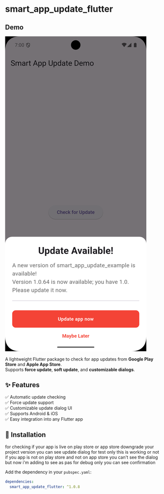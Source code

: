 # smart_app_update_flutter

## Demo

![Update Dialog Screenshot](https://github.com/akhileshgoswami/smart_app_update/raw/main/example/lib/assets/screenshots/Screenshot_1756387828.png)


A lightweight Flutter package to check for app updates from **Google Play Store** and **Apple App Store**.  
Supports **force update**, **soft update**, and **customizable dialogs**.


## ✨ Features

✅ Automatic update checking  
✅ Force update support  
✅ Customizable update dialog UI  
✅ Supports Android & iOS  
✅ Easy integration into any Flutter app  


## 🚀 Installation

for checking if your app is live on play store or app store downgrade your project version you can see update dialog for test only this is working or not if you app is not on play store and not on app store you can't see the dialog
but now i'm adding to see as pas for debug only you can see confirmation 

Add the dependency in your `pubspec.yaml`:

```yaml
dependencies:
  smart_app_update_flutter: ^1.0.8

